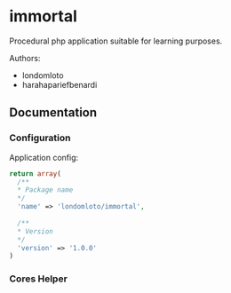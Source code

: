 # immortal
Procedural php application suitable for learning purposes.

Authors:
* londomloto
* harahapariefbenardi

## Documentation
### Configuration
Application config:

```php
return array(
  /**
  * Package name
  */
  'name' => 'londomloto/immortal',
  
  /**
  * Version
  */
  'version' => '1.0.0'
)
```
### Cores Helper
